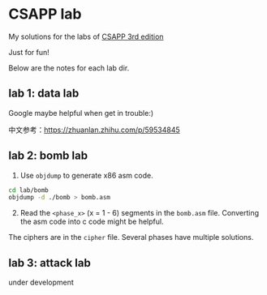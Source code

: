 # CSAPP lab

My solutions for the labs of [CSAPP 3rd edition](http://csapp.cs.cmu.edu/3e/labs.html)

Just for fun!

Below are the notes for each lab dir.

## lab 1: data lab
Google maybe helpful when get in trouble:)

中文参考：https://zhuanlan.zhihu.com/p/59534845

## lab 2: bomb lab
1. Use `objdump` to generate x86 asm code. 
```bash
cd lab/bomb
objdump -d ./bomb > bomb.asm
```

2. Read the `<phase_x>` (x = 1 - 6) segments in the `bomb.asm` file. Converting the asm code into c code might be helpful.

The ciphers are in the `cipher` file. Several phases have multiple solutions.

## lab 3: attack lab
under development
